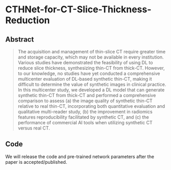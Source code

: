 # CTHNet-for-CT-Slice-Thickness-Reduction

## Abstract
> The acquisition and management of thin-slice CT require greater time and storage capacity, which may not be available in every institution. Various studies have demonstrated the feasibility of using DL to reduce slice thickness, synthesizing thin-CT from thick-CT. However, to our knowledge, no studies have yet conducted a comprehensive multicenter evaluation of DL-based synthetic thin-CT, making it difficult to determine the value of synthetic images in clinical practice. In this multicenter study, we developed a DL model that can generate synthetic thin-CT from thick-CT and performed a comprehensive comparison to assess (a) the image quality of synthetic thin-CT relative to real thin-CT, incorporating both quantitative evaluation and qualitative multi-reader study, (b) the improvement in radiomics features reproducibility facilitated by synthetic CT, and (c) the performance of commercial AI tools when utilizing synthetic CT versus real CT.

## Code
We will release the code and pre-trained network parameters after the paper is accepted/published.

